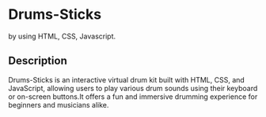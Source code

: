 # Drums-Sticks
by using HTML, CSS, Javascript.
## Description
Drums-Sticks is an interactive virtual drum kit built with HTML, CSS, and JavaScript, allowing users to play various drum sounds using their keyboard or on-screen buttons.It offers a fun and immersive drumming experience for beginners and musicians alike.
